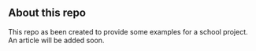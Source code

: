## About this repo

This repo as been created to provide some examples for a school project.
An article will be added soon.
